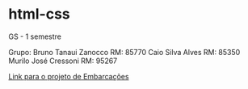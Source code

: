 # html-css
 GS - 1 semestre

Grupo: 
Bruno Tanaui Zanocco 	  	RM: 85770 
Caio Silva Alves 	        RM: 85350   
Murilo José Cressoni 	 	RM: 95267 

<a href="https://csasfc.github.io/html-css">Link para o projeto de Embarcações </a>
